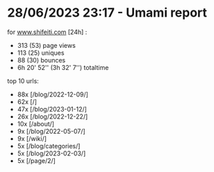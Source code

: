 # 28/06/2023 23:17 - Umami report
for www.shifeiti.com [24h] :

 - 313 (53) page views
 - 113 (25) uniques
 - 88 (30) bounces
 - 6h 20' 52'' (3h 32' 7'') totaltime


top 10 urls:
 - 88x [/blog/2022-12-09/]
 - 62x [/]
 - 47x [/blog/2023-01-12/]
 - 26x [/blog/2022-12-22/]
 - 10x [/about/]
 - 9x [/blog/2022-05-07/]
 - 9x [/wiki/]
 - 5x [/blog/categories/]
 - 5x [/blog/2023-02-03/]
 - 5x [/page/2/]


